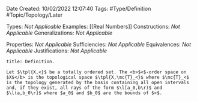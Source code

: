 <div class="topSpace"></div>

Date Created: 10/02/2022 12:07:40
Tags: #Type/Definition #Topic/Topology/Later

Types: <i>Not Applicable</i>
Examples: [[Real Numbers]]
Constructions: <i>Not Applicable</i>
Generalizations: <i>Not Applicable</i>

Properties: <i>Not Applicable</i>
Sufficiencies: <i>Not Applicable</i>
Equivalences: <i>Not Applicable</i>
Justifications: <i>Not Applicable</i>

``` ad-Definition
title: Definition.

Let $\tpl{X,<}$ be a totally ordered set. The <b>$<$-order space on $X$</b> is the topological space $\tpl{X,\mc{T}_<}$ where $\mc{T}_<$ is the topology generated by the basis containing all open intervals and, if they exist, all rays of the form $\l[a_0,b\r)$ and $\l(a,b_0\r]$ where $a_0$ and $b_0$ are the bounds of $<$.

```
